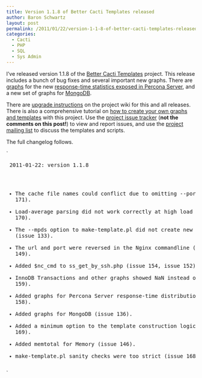 ```yaml
---
title: Version 1.1.8 of Better Cacti Templates released
author: Baron Schwartz
layout: post
permalink: /2011/01/22/version-1-1-8-of-better-cacti-templates-released/
categories:
  - Cacti
  - PHP
  - SQL
  - Sys Admin
---
```

I&#8217;ve released version 1.1.8 of the [Better Cacti Templates][1] project. This release includes a bunch of bug fixes and several important new graphs. There are [graphs][2] for the new [response-time statistics exposed in Percona Server][3], and a new set of graphs for [MongoDB][4].

There are [upgrade instructions][5] on the project wiki for this and all releases. There is also a comprehensive tutorial on [how to create your own graphs and templates][6] with this project. Use the [project issue tracker][7] (**not the comments on this post!**) to view and report issues, and use the [project mailing list][8] to discuss the templates and scripts.

The full changelog follows.

`<pre>
2011-01-22: version 1.1.8

  * The cache file names could conflict due to omitting --port (issue 171).
  * Load-average parsing did not work correctly at high load (issue 170).
  * The --mpds option to make-template.pl did not create new inputs (issue 133).
  * The url and port were reversed in the Nginx commandline (issue 149).
  * Added $nc_cmd to ss_get_by_ssh.php (issue 154, issue 152).
  * InnoDB Transactions and other graphs showed NaN instead of 0 (issue 159).
  * Added graphs for Percona Server response-time distribution (issue 158).
  * Added graphs for MongoDB (issue 136).
  * Added a minimum option to the template construction logic (issue 169).
  * Added memtotal for Memory (issue 146).
  * make-template.pl sanity checks were too strict (issue 168).
</pre>`

 [1]: http://code.google.com/p/mysql-cacti-templates/
 [2]: http://code.google.com/p/mysql-cacti-templates/wiki/MySQLTemplates#MySQL_Query_Response_Time_%28Microseconds%29
 [3]: http://www.percona.com/docs/wiki/percona-server:features:response_time_distribution
 [4]: http://code.google.com/p/mysql-cacti-templates/wiki/MongoDBTemplates
 [5]: http://code.google.com/p/mysql-cacti-templates/wiki/UpgradingTemplates
 [6]: http://code.google.com/p/mysql-cacti-templates/wiki/CreatingGraphs
 [7]: http://code.google.com/p/mysql-cacti-templates/issues/list
 [8]: http://groups.google.com/group/better-cacti-templates